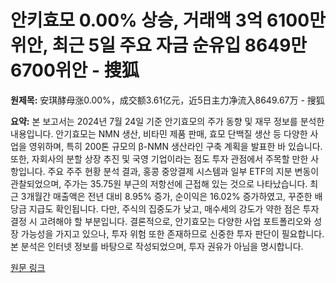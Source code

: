 # 안키효모 0.00% 상승, 거래액 3억 6100만 위안, 최근 5일 주요 자금 순유입 8649만 6700위안 - 搜狐

**원제목:** 安琪酵母涨0.00%，成交额3.61亿元，近5日主力净流入8649.67万 - 搜狐

**요약:** 본 보고서는 2024년 7월 24일 기준 안기효모의 주가 동향 및 재무 정보를 분석한 내용입니다.  안기효모는 NMN 생산, 비타민 제품 판매, 효모 단백질 생산 등 다양한 사업을 영위하며,  특히 200톤 규모의 β-NMN 생산라인 구축 계획을 발표한 바 있습니다.  또한, 자회사의 분할 상장 추진 및 국영 기업이라는 점도 투자 관점에서 주목할 만한 사항입니다.  주요 주주 현황 분석 결과,  홍콩 중앙결제 시스템과 일부 ETF의 지분 변동이 관찰되었으며,  주가는 35.75원 부근의 저항선에 근접해 있는 것으로 나타났습니다.  최근 3개월간 매출액은 전년 대비 8.95% 증가, 순이익은 16.02% 증가하였고,  꾸준한 배당금 지급도 확인됩니다.  다만,  주식의 집중도가 낮고,  매수세의 강도가 약한 점은 투자 결정 시 고려해야 할 부분입니다.  결론적으로, 안기효모는 다양한 사업 포트폴리오와 성장 가능성을 가지고 있으나,  투자 위험 또한 존재하므로 신중한 투자 판단이 필요합니다.  본 분석은 인터넷 정보를 바탕으로 작성되었으며,  투자 권유가 아님을 명시합니다.

[원문 링크](https://m.sohu.com/a/917148141_122014422)
